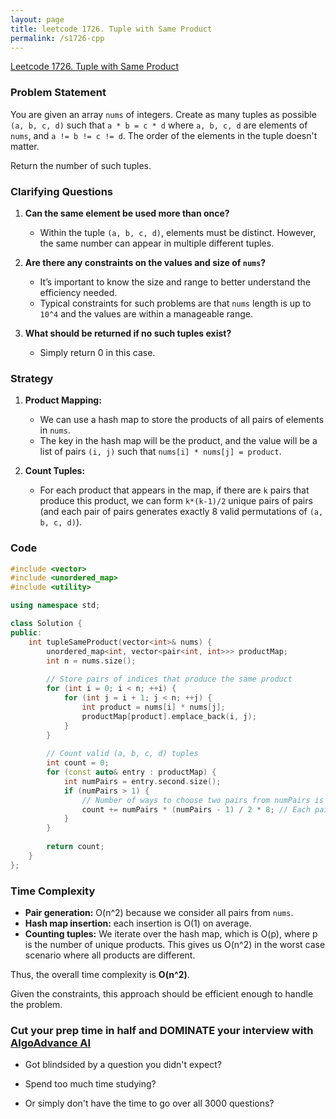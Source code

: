 ```yaml
---
layout: page
title: leetcode 1726. Tuple with Same Product
permalink: /s1726-cpp
---
```

[Leetcode 1726. Tuple with Same Product](https://algoadvance.github.io/algoadvance/l1726)
### Problem Statement

You are given an array `nums` of integers. Create as many tuples as possible `(a, b, c, d)` such that `a * b = c * d` where `a, b, c, d` are elements of `nums`, and `a != b != c != d`. The order of the elements in the tuple doesn't matter.

Return the number of such tuples.

### Clarifying Questions

1. **Can the same element be used more than once?**
   - Within the tuple `(a, b, c, d)`, elements must be distinct. However, the same number can appear in multiple different tuples.
   
2. **Are there any constraints on the values and size of `nums`?**
   - It’s important to know the size and range to better understand the efficiency needed.
   - Typical constraints for such problems are that `nums` length is up to `10^4` and the values are within a manageable range.

3. **What should be returned if no such tuples exist?**
   - Simply return 0 in this case.

### Strategy

1. **Product Mapping:**
   - We can use a hash map to store the products of all pairs of elements in `nums`.
   - The key in the hash map will be the product, and the value will be a list of pairs `(i, j)` such that `nums[i] * nums[j] = product`.

2. **Count Tuples:**
   - For each product that appears in the map, if there are `k` pairs that produce this product, we can form `k*(k-1)/2` unique pairs of pairs (and each pair of pairs generates exactly 8 valid permutations of `(a, b, c, d)`).

### Code

```cpp
#include <vector>
#include <unordered_map>
#include <utility>

using namespace std;

class Solution {
public:
    int tupleSameProduct(vector<int>& nums) {
        unordered_map<int, vector<pair<int, int>>> productMap;
        int n = nums.size();
        
        // Store pairs of indices that produce the same product
        for (int i = 0; i < n; ++i) {
            for (int j = i + 1; j < n; ++j) {
                int product = nums[i] * nums[j];
                productMap[product].emplace_back(i, j);
            }
        }
        
        // Count valid (a, b, c, d) tuples
        int count = 0;
        for (const auto& entry : productMap) {
            int numPairs = entry.second.size();
            if (numPairs > 1) {
                // Number of ways to choose two pairs from numPairs is C(numPairs, 2)
                count += numPairs * (numPairs - 1) / 2 * 8; // Each pair contributes 8 permutations
            }
        }
        
        return count;
    }
};

```

### Time Complexity

- **Pair generation:** O(n^2) because we consider all pairs from `nums`.
- **Hash map insertion:** each insertion is O(1) on average.
- **Counting tuples:** We iterate over the hash map, which is O(p), where p is the number of unique products. This gives us O(n^2) in the worst case scenario where all products are different.

Thus, the overall time complexity is **O(n^2)**. 

Given the constraints, this approach should be efficient enough to handle the problem.


### Cut your prep time in half and DOMINATE your interview with [AlgoAdvance AI](https://algoAdvance.com)

- Got blindsided by a question you didn't expect?

- Spend too much time studying?

- Or simply don't have the time to go over all 3000 questions?

